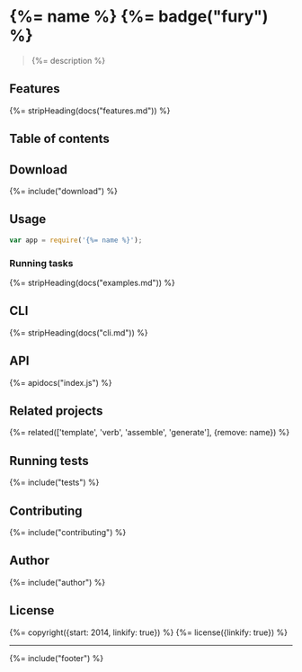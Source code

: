 # {%= name %} {%= badge("fury") %}

> {%= description %}

## Features
{%= stripHeading(docs("features.md")) %}

## Table of contents
<!-- toc -->

## Download
{%= include("download") %}

## Usage

```js
var app = require('{%= name %}');
```

### Running tasks
{%= stripHeading(docs("examples.md")) %}

## CLI
{%= stripHeading(docs("cli.md")) %}

## API
{%= apidocs("index.js") %}

## Related projects
{%= related(['template', 'verb', 'assemble', 'generate'], {remove: name}) %}  

## Running tests
{%= include("tests") %}

## Contributing
{%= include("contributing") %}

## Author
{%= include("author") %}

## License
{%= copyright({start: 2014, linkify: true}) %}
{%= license({linkify: true}) %}

***

{%= include("footer") %}
